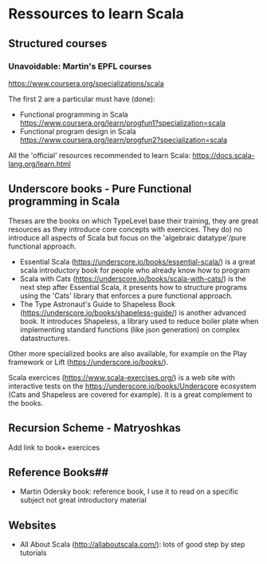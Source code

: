 # Ressources to learn Scala

## Structured courses
### Unavoidable: Martin's EPFL courses
https://www.coursera.org/specializations/scala

The first 2 are a particular must have (done):
* Functional programming in Scala https://www.coursera.org/learn/progfun1?specialization=scala
* Functional program design in Scala https://www.coursera.org/learn/progfun2?specialization=scala

All the 'official' resources recommended to learn Scala: https://docs.scala-lang.org/learn.html

## Underscore books - Pure Functional programming in Scala
Theses are the books on which TypeLevel base their training, they are great resources as they introduce core concepts with exercices. They do)  no introduce all aspects of Scala but focus on the 'algebraic datatype'/pure functional approach.

* Essential Scala (https://underscore.io/books/essential-scala/) is a great scala introductory book for people who already know how to program
* Scala with Cats (https://underscore.io/books/scala-with-cats/) is the next step after Essential Scala, it presents how to structure programs using the 'Cats' library that enforces a pure functional approach.
* The Type Astronaut's Guide to Shapeless Book (https://underscore.io/books/shapeless-guide/) is another advanced book. It introduces Shapeless, a library used to reduce boiler plate when implementing standard functions (like json generation) on complex datastructures.

Other more specialized books are also available, for example on the Play framework or Lift (https://underscore.io/books/).

Scala exercices (https://www.scala-exercises.org/) is a web site with interactive tests on the https://underscore.io/books/Underscore ecosystem (Cats and Shapeless are covered for example). It is a great complement to the books.

## Recursion Scheme - Matryoshkas

Add link to book+ exercices

## Reference Books## 

* Martin Odersky book: reference book, I use it to read on a specific subject not great introductory material

## Websites
* All About Scala (http://allaboutscala.com/): lots of good step by step tutorials
